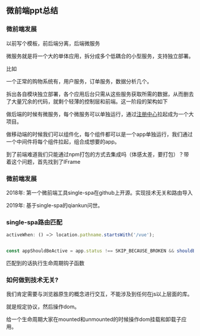 ##  微前端ppt总结



###  微前端发展

以前写个模板，前后端分离，后端微服务

微服务就是将一个大的单体应用，拆分成多个低耦合的小型服务，支持独立部署。



比如

一个正常的购物系统有，用户服务，订单服务，数据分析几个。

拆出各自模块独立部署，各个应用后台只需从这些服务获取所需的数据，从而删去了大量冗余的代码，就剩个轻薄的控制层和前端。这一阶段的架构如下



做后端的时候有微服务，每个微服务可以单独运行，通过[注册中心](https://cloud.tencent.com/product/tse?from=10680)拉起成为一个大项目。

做移动端的时候我们可以组件化，每个组件都可以是一个app单独运行，我们通过一个中间件将每个组件拉起，组合成想要的app。

到了前端难道我们只能通过npm打包的方式去集成吗（体感太差，要打包）？带着这个问题，首先找到了IFrame



### 微前端发展

2018年: 第一个微前端工具single-spa在github上开源。实现技术无关和路由导入

2019年: 基于single-spa的qiankun问世。



###  single-spa路由匹配

```js
activeWhen: () =＞ location.pathname.startsWith('/vue');


const appShouldBeActive = app.status !== SKIP_BECAUSE_BROKEN && shouldBeActive(app);
```

匹配到的话执行生命周期钩子函数





###  如何做到技术⽆关?

我们肯定需要与浏览器原生的概念进行交互，不能涉及到任何在js以上层面的库。

就是规定协议，然后操作dom。

给一个生命周期大家在mounted和unmounted的时候操作dom挂载和卸载子应用。